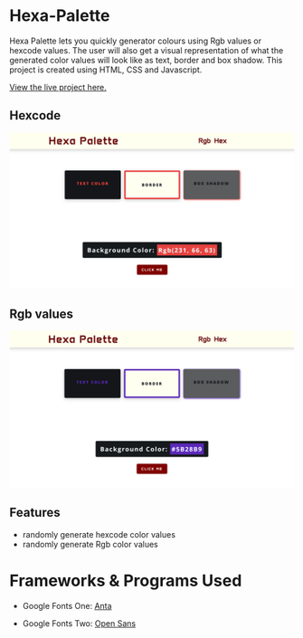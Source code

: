 # Hexa-Palette

Hexa Palette lets you quickly generator colours using Rgb values or hexcode values. The user will also get a visual representation of what the generated color values will look like as text, border and box shadow. This project is created using HTML, CSS and Javascript.

[View the live project here.](https://hexapalette.netlify.app//)

## Hexcode

![Hexcode Image](/assets/image/hexcode-screenshot.png)

## Rgb values

![Rgb value Image](/assets/image/hexcode-screenshot-2.png)

## Features

- randomly generate hexcode color values
- randomly generate Rgb color values

# Frameworks & Programs Used

- Google Fonts One: [Anta](https://fonts.google.com/specimen/Anta?query=anta)

- Google Fonts Two: [Open Sans](https://fonts.google.com/specimen/Open+Sans?query=open+sans)
